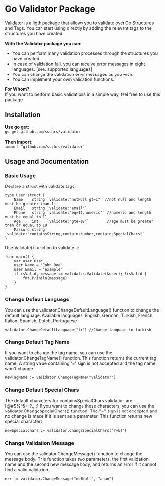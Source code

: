# Go Validator Package
Validator is a ligth package that allows you to validate over Go Structures and Tags. You can start using directly by adding the relevant tags to the structures you have created.<br><br>
**With the Validator package you can:**<br>
- You can perform many validation processes through the structures you have created.
- In case of validation fail, you can receive error messages in eight languages. [see. supported languages]
- You can change the validation error messages as you wish.
- You can implement your own validation functions.

**For Whom?**<br>
If you want to perform basic validations in a simple way, feel free to use this package.

## Installation
**Use go get:**<br>
`go get github.com/sschrs/validator`<br><br>
**Then import:**<br>
`import “github.com/sschrs/validator”`

## Usage and Documentation
### Basic Usage
Declare a struct with validate tags:<br>
```
type User struct {
	Name    string `validate:"notNull,gt=1"` //not null and length must be greater than 1
	Email   string `validate:"email"`
	Phone   string `validate:"eq=11,numeric"` //numeric and length must be equal to 11
	Age     int    `validate:"gte=18"`        //age must be greater than or equal to 18
	Passord string `validate:"containsString,containsNumber,containsSpecialChars"`
}
```
Use Validate() function to validate it:
```
func main() {
	var user User
	user.Name = "John Doe"
	user.Email = "example"
	if isValid, message := validator.Validate(&user); !isValid {
		fmt.Println(message)
	}
}
```

### Change Default Language
You can use the validator.ChangeDefaultLanguage() function to change the default language. Available languages: English, German, Turkish, French, Italian, Spanish, Dutch, Portuguese
```
validator.ChangeDefaultLanguage("tr") //Change language to turkish
```
### Change Default Tag Name
If you want to change the tag name, you can use the validator.ChangeTagName() function. This function returns the current tag name. A string value containing '=' sign is not accepted and the tag name won't change.
```
newTagName := validator.ChangeTagName("validator")
```
### Change Default Special Chars
The default characters for containsSpecialChars validation are: [@#$%^&+!?.,;:] If you want to change these characters, you can use the validator.ChangeSpecialChars() function. The "=" sign is not accepted and no change is made if it is sent as a parameter. This function returns new special characters.
```
newSpecialChars := validator.ChangeSpecialChars("?=&!")
```

### Change Validation Message
You can use the validator.ChangeMessage() function to change the message body. This function takes two parameters, the first validation name and the second new message body, and returns an error if it cannot find a valid validation.
```
err := validator.ChangeMessage("notNull", "anan")
```
